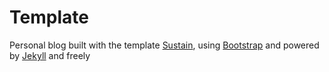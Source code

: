 # Template

Personal blog built with the template [Sustain](https://github.com/biomadeira/sustain/), using [Bootstrap](http://getbootstrap.com/) and powered by [Jekyll](http://jekyllrb.com/) and freely
